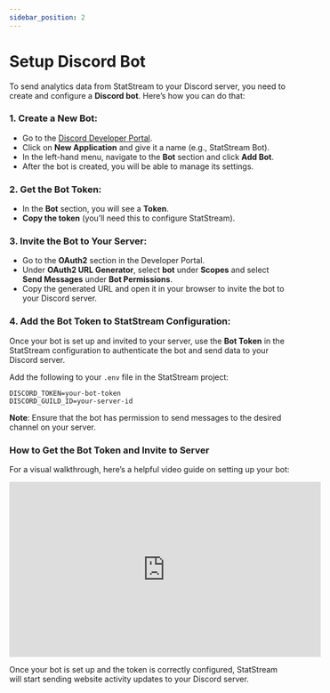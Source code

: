 ```yaml
---
sidebar_position: 2
---
```


# Setup Discord Bot

To send analytics data from StatStream to your Discord server, you need to create and configure a **Discord bot**. Here’s how you can do that:

### 1. **Create a New Bot**:

- Go to the [Discord Developer Portal](https://discord.com/developers/applications).
- Click on **New Application** and give it a name (e.g., StatStream Bot).
- In the left-hand menu, navigate to the **Bot** section and click **Add Bot**.
- After the bot is created, you will be able to manage its settings.

### 2. **Get the Bot Token**:

- In the **Bot** section, you will see a **Token**.
- **Copy the token** (you’ll need this to configure StatStream).

### 3. **Invite the Bot to Your Server**:

- Go to the **OAuth2** section in the Developer Portal.
- Under **OAuth2 URL Generator**, select **bot** under **Scopes** and select **Send Messages** under **Bot Permissions**.
- Copy the generated URL and open it in your browser to invite the bot to your Discord server.

### 4. **Add the Bot Token to StatStream Configuration**:

Once your bot is set up and invited to your server, use the **Bot Token** in the StatStream configuration to authenticate the bot and send data to your Discord server.

Add the following to your `.env` file in the StatStream project:

```
DISCORD_TOKEN=your-bot-token
DISCORD_GUILD_ID=your-server-id
```

**Note**: Ensure that the bot has permission to send messages to the desired channel on your server.

### How to Get the Bot Token and Invite to Server

For a visual walkthrough, here’s a helpful video guide on setting up your bot:

<iframe width="560" height="315" src="https://www.youtube.com/embed/mbAfu8mHrFo" frameborder="0" allow="accelerometer; autoplay; encrypted-media; gyroscope; picture-in-picture" allowfullscreen></iframe>

Once your bot is set up and the token is correctly configured, StatStream will start sending website activity updates to your Discord server.
